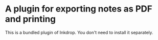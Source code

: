 A plugin for exporting notes as PDF and printing
======================================================

This is a bundled plugin of Inkdrop. You don't need to install it separately.

